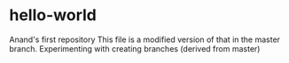 # hello-world
Anand's first repository
This file is a modified version of that in the master branch.
Experimenting with creating branches (derived from master)
